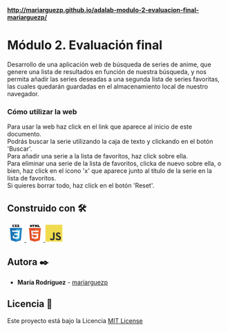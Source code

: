 **http://mariarguezp.github.io/adalab-modulo-2-evaluacion-final-mariarguezp/**

# Módulo 2. Evaluación final

Desarrollo de una aplicación web de búsqueda de series de anime, que genere una lista de resultados en función de nuestra búsqueda, y nos permita añadir las series deseadas a una segunda lista de series favoritas, las cuales quedarán guardadas en el almacenamiento local de nuestro navegador.

### Cómo utilizar la web ###

Para usar la web haz click en el link que aparece al inicio de este documento.  
Podrás buscar la serie utilizando la caja de texto y clickando en el botón 'Buscar'.  
Para añadir una serie a la lista de favoritos, haz click sobre ella.  
Para eliminar una serie de la lista de favoritos, clicka de nuevo sobre ella, o bien, haz click en el icono 'x' que aparece junto al título de la serie en la lista de favoritos.  
Si quieres borrar todo, haz click en el botón 'Reset'.  

## Construido con 🛠️

<p align="left"> <a href="https://www.w3schools.com/css/" target="_blank" rel="noreferrer"> <img src="https://raw.githubusercontent.com/devicons/devicon/master/icons/css3/css3-original-wordmark.svg" alt="css3" width="40" height="40"/> </a> <a href="https://www.w3.org/html/" target="_blank" rel="noreferrer"> <img src="https://raw.githubusercontent.com/devicons/devicon/master/icons/html5/html5-original-wordmark.svg" alt="html5" width="40" height="40"/> </a> <a href="https://developer.mozilla.org/en-US/docs/Web/JavaScript" target="_blank" rel="noreferrer"> <img src="https://raw.githubusercontent.com/devicons/devicon/master/icons/javascript/javascript-original.svg" alt="javascript" width="40" height="40"/> </a> </p>

## Autora ✒️

* **María Rodríguez** - [mariarguezp](https://github.com/mariarguezp)

## Licencia 📄

Este proyecto está bajo la Licencia <a href="https://github.com/Adalab/modulo-1-evaluacion-final-mariarguezp/blob/main/LICENSE" target="_blank"><span>MIT License</span></a>
